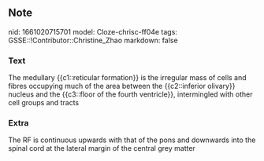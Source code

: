 ## Note
nid: 1661020715701
model: Cloze-chrisc-ff04e
tags: GSSE::!Contributor::Christine_Zhao
markdown: false

### Text
<div>
  <div>
    <div>
      <div>
        The medullary {{c1::reticular formation}} is the irregular
        mass of cells and fibres occupying much of the area between
        the {{c2::inferior olivary}} nucleus and the {{c3::floor of
        the fourth ventricle}}, intermingled with other cell groups
        and tracts
      </div>
    </div>
  </div>
</div>

### Extra
The RF is continuous upwards with that of the pons and downwards into the spinal cord at the lateral margin of the central grey matter
